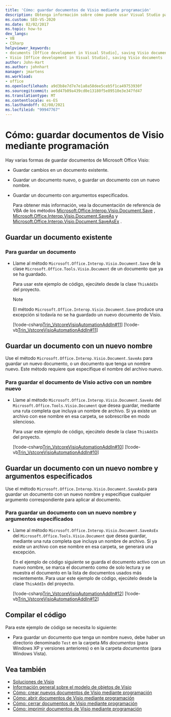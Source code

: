 ```yaml
---
title: 'Cómo: guardar documentos de Visio mediante programación'
description: Obtenga información sobre cómo puede usar Visual Studio para guardar mediante programación documentos existentes de Microsoft Visio y documentos nuevos que todavía no se han guardado.
ms.custom: SEO-VS-2020
ms.date: 02/02/2017
ms.topic: how-to
dev_langs:
- VB
- CSharp
helpviewer_keywords:
- documents [Office development in Visual Studio], saving Visio documents
- Visio [Office development in Visual Studio], saving Visio documents
author: John-Hart
ms.author: johnhart
manager: jmartens
ms.workload:
- office
ms.openlocfilehash: a9d3b8e7d7e7e1a0a58dee5ceb5f1ca49753930f
ms.sourcegitcommit: ae6d47b09a439cd0e13180f5e89510e3e347fd47
ms.translationtype: MT
ms.contentlocale: es-ES
ms.lasthandoff: 02/08/2021
ms.locfileid: "99947767"
---
```

# <a name="how-to-programmatically-save-visio-documents"></a>Cómo: guardar documentos de Visio mediante programación
  Hay varias formas de guardar documentos de Microsoft Office Visio:

- Guardar cambios en un documento existente.

- Guardar un documento nuevo, o guardar un documento con un nuevo nombre.

- Guardar un documento con argumentos especificados.

  Para obtener más información, vea la documentación de referencia de VBA de los métodos [Microsoft.Office.Interop.Visio.Document.Save](/office/vba/api/Visio.Document.Save) , [Microsoft.Office.Interop.Visio.Document.SaveAs](/office/vba/api/Visio.Document.SaveAs) y [Microsoft.Office.Interop.Visio.Document.SaveAsEx](/office/vba/api/Visio.Document.SaveAsEx) .

## <a name="save-an-existing-document"></a>Guardar un documento existente

### <a name="to-save-a-document"></a>Para guardar un documento

- Llame al método `Microsoft.Office.Interop.Visio.Document.Save` de la clase `Microsoft.Office.Tools.Visio.Document` de un documento que ya se ha guardado.

     Para usar este ejemplo de código, ejecútelo desde la clase `ThisAddIn` del proyecto.

    > [!NOTE]
    > El método `Microsoft.Office.Interop.Visio.Document.Save` produce una excepción si todavía no se ha guardado un nuevo documento de Visio.

     [!code-csharp[Trin_VstcoreVisioAutomationAddIn#11](../vsto/codesnippet/CSharp/trin_vstcorevisioautomationaddin/ThisAddIn.cs#11)]
     [!code-vb[Trin_VstcoreVisioAutomationAddIn#11](../vsto/codesnippet/VisualBasic/trin_vstcorevisioautomationaddin/ThisAddIn.vb#11)]

## <a name="save-a-document-with-a-new-name"></a>Guardar un documento con un nuevo nombre
 Use el método `Microsoft.Office.Interop.Visio.Document.SaveAs` para guardar un nuevo documento, o un documento que tenga un nombre nuevo. Este método requiere que especifique el nombre del archivo nuevo.

### <a name="to-save-the-active-visio-document-with-a-new-name"></a>Para guardar el documento de Visio activo con un nombre nuevo

- Llame al método `Microsoft.Office.Interop.Visio.Document.SaveAs` del `Microsoft.Office.Tools.Visio.Document` que desea guardar, mediante una ruta completa que incluya un nombre de archivo. Si ya existe un archivo con ese nombre en esa carpeta, se sobrescribe en modo silencioso.

     Para usar este ejemplo de código, ejecútelo desde la clase `ThisAddIn` del proyecto.

     [!code-csharp[Trin_VstcoreVisioAutomationAddIn#10](../vsto/codesnippet/CSharp/trin_vstcorevisioautomationaddin/ThisAddIn.cs#10)]
     [!code-vb[Trin_VstcoreVisioAutomationAddIn#10](../vsto/codesnippet/VisualBasic/trin_vstcorevisioautomationaddin/ThisAddIn.vb#10)]

## <a name="save-a-document-with-a-new-name-and-specified-arguments"></a>Guardar un documento con un nuevo nombre y argumentos especificados
 Use el método `Microsoft.Office.Interop.Visio.Document.SaveAsEx` para guardar un documento con un nuevo nombre y especifique cualquier argumento correspondiente para aplicar al documento.

### <a name="to-save-document-with-a-new-name-and-specified-arguments"></a>Para guardar un documento con un nuevo nombre y argumentos especificados

- Llame al método `Microsoft.Office.Interop.Visio.Document.SaveAsEx` del `Microsoft.Office.Tools.Visio.Document` que desea guardar, mediante una ruta completa que incluya un nombre de archivo. Si ya existe un archivo con ese nombre en esa carpeta, se generará una excepción.

     En el ejemplo de código siguiente se guarda el documento activo con un nuevo nombre, se marca el documento como de solo lectura y se muestra el documento en la lista de documentos usados más recientemente. Para usar este ejemplo de código, ejecútelo desde la clase `ThisAddIn` del proyecto.

     [!code-csharp[Trin_VstcoreVisioAutomationAddIn#12](../vsto/codesnippet/CSharp/trin_vstcorevisioautomationaddin/ThisAddIn.cs#12)]
     [!code-vb[Trin_VstcoreVisioAutomationAddIn#12](../vsto/codesnippet/VisualBasic/trin_vstcorevisioautomationaddin/ThisAddIn.vb#12)]

## <a name="compile-the-code"></a>Compilar el código
 Para este ejemplo de código se necesita lo siguiente:

- Para guardar un documento que tenga un nombre nuevo, debe haber un directorio denominado `Test` en la carpeta *Mis documentos* (para Windows XP y versiones anteriores) o en la carpeta *documentos* (para Windows Vista).

## <a name="see-also"></a>Vea también
- [Soluciones de Visio](../vsto/visio-solutions.md)
- [Información general sobre el modelo de objetos de Visio](../vsto/visio-object-model-overview.md)
- [Cómo: crear nuevos documentos de Visio mediante programación](../vsto/how-to-programmatically-create-new-visio-documents.md)
- [Cómo: abrir documentos de Visio mediante programación](../vsto/how-to-programmatically-open-visio-documents.md)
- [Cómo: cerrar documentos de Visio mediante programación](../vsto/how-to-programmatically-close-visio-documents.md)
- [Cómo: imprimir documentos de Visio mediante programación](../vsto/how-to-programmatically-print-visio-documents.md)
